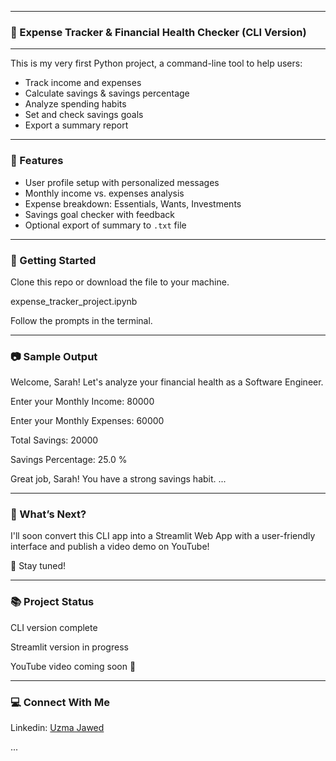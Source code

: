 ___

### 💸 Expense Tracker & Financial Health Checker (CLI Version)

___

This is my very first Python project, a command-line tool to help users:

- Track income and expenses
- Calculate savings & savings percentage
- Analyze spending habits
- Set and check savings goals
- Export a summary report

___

### 📌 Features

- User profile setup with personalized messages
- Monthly income vs. expenses analysis
- Expense breakdown: Essentials, Wants, Investments
- Savings goal checker with feedback
- Optional export of summary to `.txt` file

___

### 🚀 Getting Started

Clone this repo or download the file to your machine.


expense_tracker_project.ipynb

Follow the prompts in the terminal.

___
### 📷 Sample Output

Welcome, Sarah! Let's analyze your financial health as a Software Engineer.

Enter your Monthly Income: 80000

Enter your Monthly Expenses: 60000

Total Savings: 20000

Savings Percentage: 25.0 %

Great job, Sarah! You have a strong savings habit.
...

___

### 🎯 What’s Next?

I'll soon convert this CLI app into a Streamlit Web App with a user-friendly interface and publish a video demo on YouTube!

📌 Stay tuned!

___

### 📚 Project Status
 CLI version complete

 Streamlit version in progress

 YouTube video coming soon 🎥

___

### 💻 Connect With Me

Linkedin: [Uzma Jawed](https://www.linkedin.com/in/uzma-jawed-21684728b/)

...
